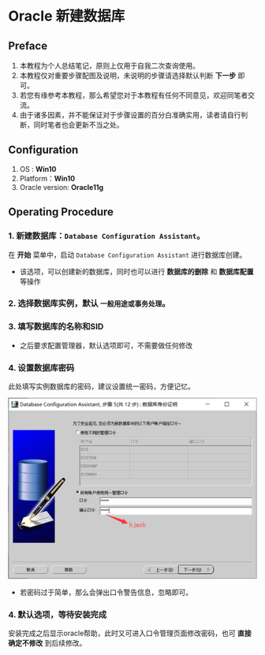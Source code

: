# Oracle 新建数据库

## Preface

1. 本教程为个人总结笔记，原则上仅用于自我二次查询使用。
2. 本教程仅对重要步骤配图及说明，未说明的步骤请选择默认判断 **下一步** 即可。
3. 若您有缘参考本教程，那么希望您对于本教程有任何不同意见，欢迎同笔者交流。
4. 由于诸多因素，并不能保证对于步骤设置的百分白准确实用，读者请自行判断，同时笔者也会更新不当之处。



## Configuration

1. OS :  **Win10**
2. Platform：**Win10**
3. Oracle version:  **Oracle11g**



## Operating Procedure

### 1. 新建数据库：`Database Configuration Assistant`。

在 **开始** 菜单中，启动 `Database Configuration Assistant` 进行数据库创建。

- 该选项，可以创建新的数据库，同时也可以进行 **数据库的删除** 和 **数据库配置** 等操作



### 2. 选择数据库实例，默认 `一般用途或事务处理`。



### 3. 填写数据库的名称和SID

- 之后要求配置管理器，默认选项即可，不需要做任何修改



### 4. 设置数据库密码

此处填写实例数据库的密码，建议设置统一密码，方便记忆。

![image-20200723141339720](_resource/Oracle%E6%96%B0%E5%BB%BA%E6%95%B0%E6%8D%AE%E5%BA%93/image-20200723141339720.png)

- 若密码过于简单，那么会弹出口令警告信息，忽略即可。



### 4. 默认选项，等待安装完成

安装完成之后显示oracle帮助，此时又可进入口令管理页面修改密码，也可 **直接确定不修改** 到后续修改。